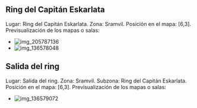 ## Ring del Capitán Eskarlata
Lugar: Ring del Capitán Eskarlata.
Zona: Sramvil.
Posición en el mapa: [6,3].
Previsualización de los mapas o salas:
- ![img_205787136](https://media.discordapp.net/attachments/1115311447145193482/1115347966782345316/205787136.jpg)
- ![img_136578048](https://media.discordapp.net/attachments/1115311447145193482/1115324727397978122/136578048.jpg)

## Salida del ring
Lugar: Salida del ring.
Zona: Sramvil.
Subzona: Ring del Capitán Eskarlata.
Posición en el mapa: [6,3].
Previsualización de los mapas o salas:
- ![img_136579072](https://media.discordapp.net/attachments/1115311447145193482/1115324729054724189/136579072.jpg)